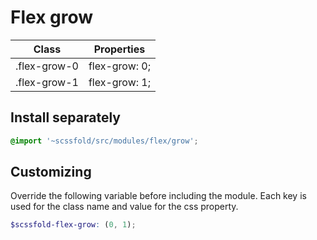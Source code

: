 # Flex grow

| Class        | Properties    |
| ------------ | ------------- |
| .flex-grow-0 | flex-grow: 0; |
| .flex-grow-1 | flex-grow: 1; |

## Install separately

```scss
@import '~scssfold/src/modules/flex/grow';
```

## Customizing

Override the following variable before including the module. Each key is used for the class name and
value for the css property.

```scss
$scssfold-flex-grow: (0, 1);
```
